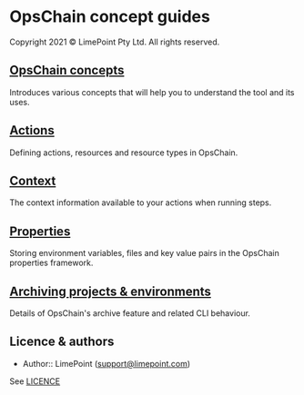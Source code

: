 # OpsChain concept guides

Copyright 2021 © LimePoint Pty Ltd. All rights reserved.

## [OpsChain concepts](concepts.md)

Introduces various concepts that will help you to understand the tool and its uses.

## [Actions](actions.md)

Defining actions, resources and resource types in OpsChain.

## [Context](context.md)

The context information available to your actions when running steps.

## [Properties](properties.md)

Storing environment variables, files and key value pairs in the OpsChain properties framework.

## [Archiving projects & environments](archiving.md)

Details of OpsChain's archive feature and related CLI behaviour.

## Licence & authors

- Author:: LimePoint (support@limepoint.com)

See [LICENCE](/LICENCE.md)
